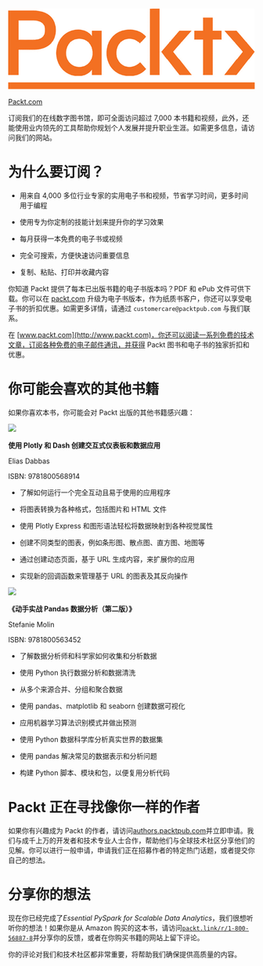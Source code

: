 ![](img/Packt_Logo.jpg)

[Packt.com](http://Packt.com)

订阅我们的在线数字图书馆，即可全面访问超过 7,000 本书籍和视频，此外，还能使用业内领先的工具帮助你规划个人发展并提升职业生涯。如需更多信息，请访问我们的网站。

# 为什么要订阅？

+   用来自 4,000 多位行业专家的实用电子书和视频，节省学习时间，更多时间用于编程

+   使用专为你定制的技能计划来提升你的学习效果

+   每月获得一本免费的电子书或视频

+   完全可搜索，方便快速访问重要信息

+   复制、粘贴、打印并收藏内容

你知道 Packt 提供了每本已出版书籍的电子书版本吗？PDF 和 ePub 文件可供下载。你可以在 [packt.com](http://packt.com) 升级为电子书版本，作为纸质书客户，你还可以享受电子书的折扣优惠。如需更多详情，请通过 `customercare@packtpub.com` 与我们联系。

在 [www.packt.com](http://www.packt.com)，你还可以阅读一系列免费的技术文章，订阅各种免费的电子邮件通讯，并获得 Packt 图书和电子书的独家折扣和优惠。

# 你可能会喜欢的其他书籍

如果你喜欢本书，你可能会对 Packt 出版的其他书籍感兴趣：

![](https://www.packtpub.com/product/interactive-dashboards-and-data-apps-with-plotly-and-dash/9781800568914)

**使用 Plotly 和 Dash 创建交互式仪表板和数据应用**

Elias Dabbas

ISBN: 9781800568914

+   了解如何运行一个完全互动且易于使用的应用程序

+   将图表转换为各种格式，包括图片和 HTML 文件

+   使用 Plotly Express 和图形语法轻松将数据映射到各种视觉属性

+   创建不同类型的图表，例如条形图、散点图、直方图、地图等

+   通过创建动态页面，基于 URL 生成内容，来扩展你的应用

+   实现新的回调函数来管理基于 URL 的图表及其反向操作

![](https://www.packtpub.com/product/hands-on-data-analysis-with-pandas-second-edition/9781800563452)

**《动手实战 Pandas 数据分析（第二版）》**

Stefanie Molin

ISBN: 9781800563452

+   了解数据分析师和科学家如何收集和分析数据

+   使用 Python 执行数据分析和数据清洗

+   从多个来源合并、分组和聚合数据

+   使用 pandas、matplotlib 和 seaborn 创建数据可视化

+   应用机器学习算法识别模式并做出预测

+   使用 Python 数据科学库分析真实世界的数据集

+   使用 pandas 解决常见的数据表示和分析问题

+   构建 Python 脚本、模块和包，以便复用分析代码

# Packt 正在寻找像你一样的作者

如果你有兴趣成为 Packt 的作者，请访问[authors.packtpub.com](http://authors.packtpub.com)并立即申请。我们与成千上万的开发者和技术专业人士合作，帮助他们与全球技术社区分享他们的见解。你可以进行一般申请，申请我们正在招募作者的特定热门话题，或者提交你自己的想法。

# 分享你的想法

现在你已经完成了*Essential PySpark for Scalable Data Analytics*，我们很想听听你的想法！如果你是从 Amazon 购买的这本书，请访问[`packt.link/r/1-800-56887-8`](https://packt.link/r/1-800-56887-8)并分享你的反馈，或者在你购买书籍的网站上留下评论。

你的评论对我们和技术社区都非常重要，将帮助我们确保提供高质量的内容。
